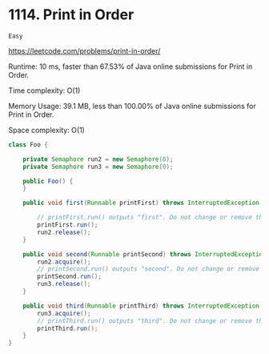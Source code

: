 # 1114. Print in Order

`Easy`

<https://leetcode.com/problems/print-in-order/>

Runtime: 10 ms, faster than 67.53% of Java online submissions for Print in Order.

Time complexity: O(1)

Memory Usage: 39.1 MB, less than 100.00% of Java online submissions for Print in Order.

Space complexity: O(1)

```java
class Foo {

    private Semaphore run2 = new Semaphore(0);
    private Semaphore run3 = new Semaphore(0);

    public Foo() {
    }

    public void first(Runnable printFirst) throws InterruptedException {

        // printFirst.run() outputs "first". Do not change or remove this line.
        printFirst.run();
        run2.release();
    }

    public void second(Runnable printSecond) throws InterruptedException {
        run2.acquire();
        // printSecond.run() outputs "second". Do not change or remove this line.
        printSecond.run();
        run3.release();
    }

    public void third(Runnable printThird) throws InterruptedException {
        run3.acquire();
        // printThird.run() outputs "third". Do not change or remove this line.
        printThird.run();
    }
}
```
